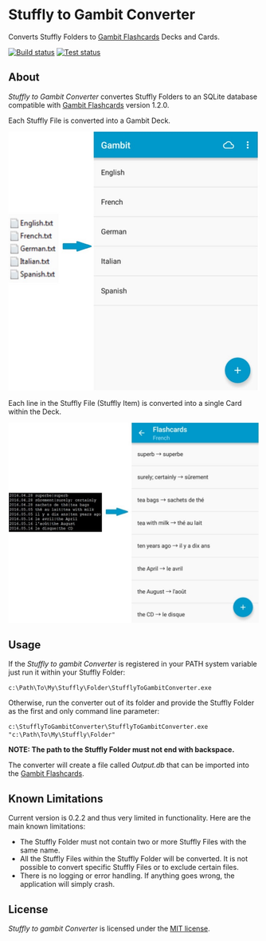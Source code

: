 # Stuffly to Gambit Converter

Converts Stuffly Folders to [Gambit Flashcards](https://play.google.com/store/apps/details?id=ru.ming13.gambit) Decks and Cards.

[![Build status](https://ci.appveyor.com/api/projects/status/etrgjgh3q5u3eqpy?svg=true)](https://ci.appveyor.com/project/ironcev/stuffly-to-gambit-converter)
[![Test status](http://teststatusbadge.azurewebsites.net/api/status/ironcev/stuffly-to-gambit-converter)](https://ci.appveyor.com/project/ironcev/stuffly-to-gambit-converter)

## About
*Stuffly to Gambit Converter* convertes Stuffly Folders to an SQLite database compatible with [Gambit Flashcards](https://play.google.com/store/apps/details?id=ru.ming13.gambit) version 1.2.0.

Each Stuffly File is converted into a Gambit Deck.

![Gambit Flashcards Decks](doc/converting-stuffly-files-to-gambit-flashcards-decks.jpg)

Each line in the Stuffly File (Stuffly Item) is converted into a single Card within the Deck.

![Gambit Flashcards Cards](doc/converting-stuffly-items-to-gambit-flashcards-cards.jpg)

## Usage
If the *Stuffly to gambit Converter* is registered in your PATH system variable just run it within your Stuffly Folder:

    c:\Path\To\My\Stuffly\Folder\StufflyToGambitConverter.exe

Otherwise, run the converter out of its folder and provide the Stuffly Folder as the first and only command line parameter:

    c:\StufflyToGambitConverter\StufflyToGambitConverter.exe "c:\Path\To\My\Stuffly\Folder"

**NOTE: The path to the Stuffly Folder must not end with backspace.**

The converter will create a file called *Output.db* that can be imported into the [Gambit Flashcards](https://play.google.com/store/apps/details?id=ru.ming13.gambit).

## Known Limitations
Current version is 0.2.2 and thus very limited in functionality. Here are the main known limitations:

- The Stuffly Folder must not contain two or more Stuffly Files with the same name.
- All the Stuffly Files within the Stuffly Folder will be converted. It is not possible to convert specific Stuffly Files or to exclude certain files.
- There is no logging or error handling. If anything goes wrong, the application will simply crash.

## License

*Stuffly to gambit Converter* is licensed under the [MIT license](LICENSE.txt).